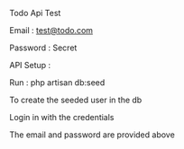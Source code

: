 Todo Api Test 

Email : test@todo.com

Password : Secret 

API Setup : 

Run : php artisan db:seed 

To create the seeded user in the db 

Login in with the credentials 

The email and password are provided above 
